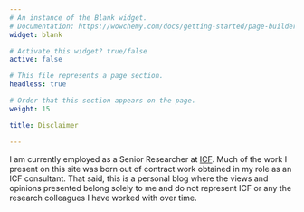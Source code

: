 ```yaml
---
# An instance of the Blank widget.
# Documentation: https://wowchemy.com/docs/getting-started/page-builder/
widget: blank

# Activate this widget? true/false
active: false

# This file represents a page section.
headless: true

# Order that this section appears on the page.
weight: 15

title: Disclaimer

---
```


I am currently employed as a Senior Researcher at <a href="https://www.icf.com/">ICF</a>. Much of the work I present on this site was born out of contract work obtained in my role as an ICF consultant. That said, this is a personal blog where the views and opinions presented belong solely to me and do not represent ICF or any the research colleagues I have worked with over time. 



